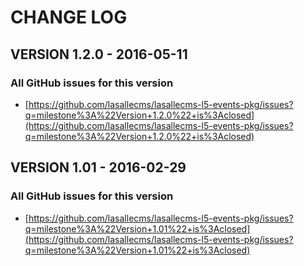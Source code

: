 # CHANGE LOG

## VERSION 1.2.0 - 2016-05-11

### All GitHub issues for this version
* [https://github.com/lasallecms/lasallecms-l5-events-pkg/issues?q=milestone%3A%22Version+1.2.0%22+is%3Aclosed](https://github.com/lasallecms/lasallecms-l5-events-pkg/issues?q=milestone%3A%22Version+1.2.0%22+is%3Aclosed)

## VERSION 1.01 - 2016-02-29

### All GitHub issues for this version
* [https://github.com/lasallecms/lasallecms-l5-events-pkg/issues?q=milestone%3A%22Version+1.01%22+is%3Aclosed](https://github.com/lasallecms/lasallecms-l5-events-pkg/issues?q=milestone%3A%22Version+1.01%22+is%3Aclosed)

